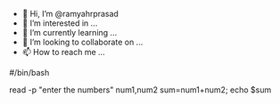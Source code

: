 - 👋 Hi, I’m @ramyahrprasad
- 👀 I’m interested in ...
- 🌱 I’m currently learning ...
- 💞️ I’m looking to collaborate on ...
- 📫 How to reach me ...

<!---
ramyahrprasad/ramyahrprasad is a ✨ special ✨ repository because its `README.md` (this file) appears on your GitHub profile.
You can click the Preview link to take a look at your changes.
--->


#/bin/bash

read -p "enter the numbers" num1,num2
sum=num1+num2;
echo $sum
